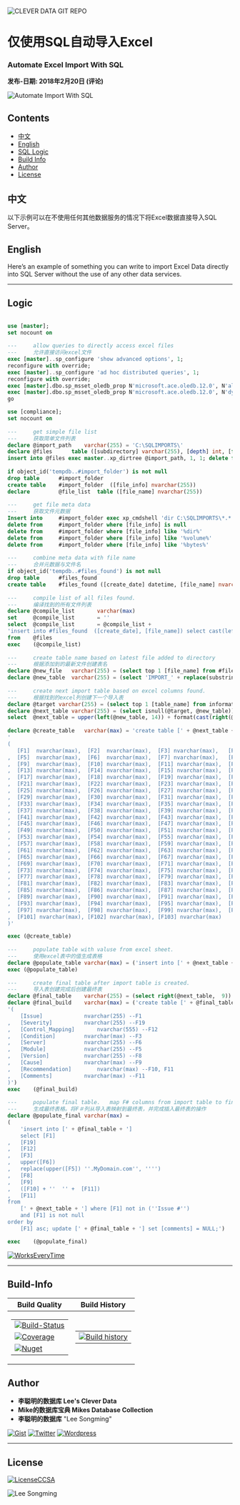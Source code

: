 ![CLEVER DATA GIT REPO](https://raw.githubusercontent.com/LiCongMingDeShujuku/git-resources/master/0-clever-data-github.png "李聪明的数据库")


# 仅使用SQL自动导入Excel
### Automate Excel Import With SQL
**发布-日期:  2018年2月20日 (评论)**

![Automate Import With SQL](images/automate-excel-importing-with-sql.png?raw=true "Automate Import With SQL")

## Contents

- [中文](#中文)
- [English](#English)
- [SQL Logic](#Logic)
- [Build Info](#Build-Info)
- [Author](#Author)
- [License](#License) 


## 中文
以下示例可以在不使用任何其他数据服务的情况下将Excel数据直接导入SQL Server。


## English
Here’s an example of something you can write to import Excel Data directly into SQL Server without the use of any other data services.



---
## Logic
```SQL

use [master];
set nocount on
 
--- 	allow queries to directly access excel files
--- 	允许直接访问excel文件
exec [master]..sp_configure 'show advanced options', 1;
reconfigure with override;
exec [master]..sp_configure 'ad hoc distributed queries', 1;
reconfigure with override;
exec [master].dbo.sp_msset_oledb_prop N'microsoft.ace.oledb.12.0', N'allowinprocess', 1;
exec [master].dbo.sp_msset_oledb_prop N'microsoft.ace.oledb.12.0', N'dynamicparameters', 1;
go

use [compliance];
set nocount on
 
--- 	get simple file list
--- 	获取简单文件列表
declare @import_path    varchar(255) = 'C:\SQLIMPORTS\'
declare @files      table ([subdirectory] varchar(255), [depth] int, [file] int)
insert into @files exec master..xp_dirtree @import_path, 1, 1; delete from @files where [file] = 0 
  
if object_id('tempdb..#import_folder') is not null
drop table      #import_folder
create table    #import_folder  ([file_info] nvarchar(255))
declare         @file_list  table ([file_name] nvarchar(255))
  
--- 	get file meta data
--- 	获取文件元数据
Insert into     #import_folder exec xp_cmdshell 'dir C:\SQLIMPORTS\*.*'
delete from     #import_folder where [file_info] is null 
delete from     #import_folder where [file_info] like '%dir%' 
delete from     #import_folder where [file_info] like '%volume%' 
delete from     #import_folder where [file_info] like '%bytes%'
  
--- 	combine meta data with file name
--- 	合并元数据与文件名
if object_id('tempdb..#files_found') is not null
drop table      #files_found
create table    #files_found ([create_date] datetime, [file_name] nvarchar(255))
 
--- 	compile list of all files found.
--- 	编译找到的所有文件列表
declare @compile_list       varchar(max)
set     @compile_list       = ''
select  @compile_list       = @compile_list + 
'insert into #files_found  ([create_date], [file_name]) select cast(left([file_info], 20) as datetime), ''' + [subdirectory] + ''' from #import_folder where [file_info] like ''%' + [subdirectory] + '%'';' + char(10)
from    @files
exec    (@compile_list)
  
--- 	create table name based on latest file added to directory
--- 	根据添加到的最新文件创建表名
declare @new_file   varchar(255) = (select top 1 [file_name] from #files_found where [file_name] like '%.xlsx' and left([file_name], 8) like 'MSSQL FY%' order by [create_date] desc)
declare @new_table  varchar(255) = (select 'IMPORT_' + replace(substring(@new_file, 7, charindex('Q', @new_file) + 3), ' ', '') + '_00')
 
--- 	create next import table based on excel columns found.
--- 	根据找到的excel列创建下一个导入表
declare @target varchar(255) = (select top 1 [table_name] from information_schema.tables where [table_name] like 'IMPORT_FY%' order by [table_name] desc)
declare @next_table varchar(255) = (select isnull(@target, @new_table))
select  @next_table = upper(left(@new_table, 14)) + format(cast(right(@next_table, 2) as int) + 1, '00')
 
declare @create_table   varchar(max) = 'create table [' + @next_table + ']' + char(10) + 
'
(
   [F1]  nvarchar(max),  [F2]  nvarchar(max),  [F3] nvarchar(max),   [F4]  nvarchar(max)
,  [F5]  nvarchar(max),  [F6]  nvarchar(max),  [F7] nvarchar(max),   [F8]  nvarchar(max)
,  [F9]  nvarchar(max),  [F10] nvarchar(max),  [F11] nvarchar(max),  [F12] nvarchar(max)
,  [F13] nvarchar(max),  [F14] nvarchar(max),  [F15] nvarchar(max),  [F16] nvarchar(max)
,  [F17] nvarchar(max),  [F18] nvarchar(max),  [F19] nvarchar(max),  [F20] nvarchar(max)
,  [F21] nvarchar(max),  [F22] nvarchar(max),  [F23] nvarchar(max),  [F24] nvarchar(max)
,  [F25] nvarchar(max),  [F26] nvarchar(max),  [F27] nvarchar(max),  [F28] nvarchar(max)
,  [F29] nvarchar(max),  [F30] nvarchar(max),  [F31] nvarchar(max),  [F32] nvarchar(max)
,  [F33] nvarchar(max),  [F34] nvarchar(max),  [F35] nvarchar(max),  [F36] nvarchar(max)
,  [F37] nvarchar(max),  [F38] nvarchar(max),  [F39] nvarchar(max),  [F40] nvarchar(max)
,  [F41] nvarchar(max),  [F42] nvarchar(max),  [F43] nvarchar(max),  [F44] nvarchar(max)
,  [F45] nvarchar(max),  [F46] nvarchar(max),  [F47] nvarchar(max),  [F48] nvarchar(max)
,  [F49] nvarchar(max),  [F50] nvarchar(max),  [F51] nvarchar(max),  [F52] nvarchar(max)
,  [F53] nvarchar(max),  [F54] nvarchar(max),  [F55] nvarchar(max),  [F56] nvarchar(max)
,  [F57] nvarchar(max),  [F58] nvarchar(max),  [F59] nvarchar(max),  [F60] nvarchar(max)
,  [F61] nvarchar(max),  [F62] nvarchar(max),  [F63] nvarchar(max),  [F64] nvarchar(max)
,  [F65] nvarchar(max),  [F66] nvarchar(max),  [F67] nvarchar(max),  [F68] nvarchar(max)
,  [F69] nvarchar(max),  [F70] nvarchar(max),  [F71] nvarchar(max),  [F72] nvarchar(max)
,  [F73] nvarchar(max),  [F74] nvarchar(max),  [F75] nvarchar(max),  [F76] nvarchar(max)
,  [F77] nvarchar(max),  [F78] nvarchar(max),  [F79] nvarchar(max),  [F80] nvarchar(max)
,  [F81] nvarchar(max),  [F82] nvarchar(max),  [F83] nvarchar(max),  [F84] nvarchar(max)
,  [F85] nvarchar(max),  [F86] nvarchar(max),  [F87] nvarchar(max),  [F88] nvarchar(max)
,  [F89] nvarchar(max),  [F90] nvarchar(max),  [F91] nvarchar(max),  [F92] nvarchar(max)
,  [F93] nvarchar(max),  [F94] nvarchar(max),  [F95] nvarchar(max),  [F96] nvarchar(max)
,  [F97] nvarchar(max),  [F98] nvarchar(max),  [F99] nvarchar(max),  [F100] nvarchar(max)
,  [F101] nvarchar(max), [F102] nvarchar(max), [F103] nvarchar(max)
)'

exec (@create_table)
 
--- 	populate table with valuse from excel sheet.
--- 	使用excel表中的值生成表格
declare @populate_table varchar(max) = ('insert into [' + @next_table + '] select * from openrowset(''Microsoft.ACE.OLEDB.12.0'', ''Excel 12.0 Xml; HDR=YES ;Database=' + @import_path + @new_file + ''', ''SELECT * FROM [MSSQL$]'')')
exec (@populate_table)
 
--- 	create final table after import table is created.
--- 	导入表创建完成后创建最终表
declare @final_table    varchar(255) = (select right(@next_table,  9))
declare @final_build    varchar(max) = ('create table [' + @final_table + ']' + char(10) + 
'(
    [Issue]             nvarchar(255) --F1
,   [Severity]          nvarchar(255) --F19
,   [Control_Mapping]       nvarchar(555) --F12
,   [Condition]         nvarchar(max) --F3
,   [Server]            nvarchar(255) --F6
,   [Module]            nvarchar(255) --F5
,   [Version]           nvarchar(255) --F8
,   [Cause]             nvarchar(max) --F9
,   [Recommendation]        nvarchar(max) --F10, F11
,   [Comments]          nvarchar(max) --F11
)')
exec    (@final_build)
 
--- 	populate final table.   map F# columns from import table to final table and perfrom insert process to final table.
--- 	生成最终表格。将F＃列从导入表映射到最终表，并完成插入最终表的操作
declare @populate_final varchar(max) = 
(
	'insert into [' + @final_table + '] 
	select [F1]
,	[F19]
,	[F12]
,	[F3]
,	upper([F6])
,	replace(upper([F5]) ''.MyDomain.com'', '''')
,	[F8]
,	[F9]
,	([F10] + ''  '' +  [F11])
,	[F11]
from 
	[' + @next_table + '] where [F1] not in (''Issue #'') 
	and [F1] is not null 
order by 
	[F1] asc; update [' + @final_table + '] set [comments] = NULL;')

exec    (@populate_final)

```


[![WorksEveryTime](https://forthebadge.com/images/badges/60-percent-of-the-time-works-every-time.svg)](https://shitday.de/)

---

## Build-Info

| Build Quality | Build History |
|--|--|
|<table><tr><td>[![Build-Status](https://ci.appveyor.com/api/projects/status/pjxh5g91jpbh7t84?svg?style=flat-square)](#)</td></tr><tr><td>[![Coverage](https://coveralls.io/repos/github/tygerbytes/ResourceFitness/badge.svg?style=flat-square)](#)</td></tr><tr><td>[![Nuget](https://img.shields.io/nuget/v/TW.Resfit.Core.svg?style=flat-square)](#)</td></tr></table>|<table><tr><td>[![Build history](https://buildstats.info/appveyor/chart/tygerbytes/resourcefitness)](#)</td></tr></table>|

## Author

- **李聪明的数据库 Lee's Clever Data**
- **Mike的数据库宝典 Mikes Database Collection**
- **李聪明的数据库** "Lee Songming"

[![Gist](https://img.shields.io/badge/Gist-李聪明的数据库-<COLOR>.svg)](https://gist.github.com/congmingshuju)
[![Twitter](https://img.shields.io/badge/Twitter-mike的数据库宝典-<COLOR>.svg)](https://twitter.com/mikesdatawork?lang=en)
[![Wordpress](https://img.shields.io/badge/Wordpress-mike的数据库宝典-<COLOR>.svg)](https://mikesdatawork.wordpress.com/)

---
## License
[![LicenseCCSA](https://img.shields.io/badge/License-CreativeCommonsSA-<COLOR>.svg)](https://creativecommons.org/share-your-work/licensing-types-examples/)

![Lee Songming](https://raw.githubusercontent.com/LiCongMingDeShujuku/git-resources/master/1-clever-data-github.png "李聪明的数据库")

